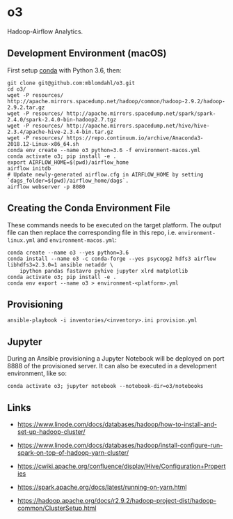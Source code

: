 
o3
==

Hadoop-Airflow Analytics.


Development Environment (macOS)
-------------------------------

First setup [conda](https://conda.io/projects/conda/en/latest/) with Python 3.6, then:

    git clone git@github.com:mblomdahl/o3.git
    cd o3/
    wget -P resources/ http://apache.mirrors.spacedump.net/hadoop/common/hadoop-2.9.2/hadoop-2.9.2.tar.gz
    wget -P resources/ http://apache.mirrors.spacedump.net/spark/spark-2.4.0/spark-2.4.0-bin-hadoop2.7.tgz
    wget -P resources/ http://apache.mirrors.spacedump.net/hive/hive-2.3.4/apache-hive-2.3.4-bin.tar.gz
    wget -P resources/ https://repo.continuum.io/archive/Anaconda3-2018.12-Linux-x86_64.sh
    conda env create --name o3 python=3.6 -f environment-macos.yml
    conda activate o3; pip install -e .
    export AIRFLOW_HOME=$(pwd)/airflow_home
    airflow initdb
    # Update newly-generated airflow.cfg in AIRFLOW_HOME by setting `dags_folder=$(pwd)/airflow_home/dags`.
    airflow webserver -p 8080
    
    
Creating the Conda Environment File
-----------------------------------

These commands needs to be executed on the target platform. The output file can then replace the
corresponding file in this repo, i.e. `environment-linux.yml` and `environment-macos.yml`:

    conda create --name o3 --yes python=3.6
    conda install --name o3 -c conda-forge --yes psycopg2 hdfs3 airflow libhdfs3=2.3.0=1 ansible netaddr \
        ipython pandas fastavro pyhive jupyter xlrd matplotlib
    conda activate o3; pip install -e .
    conda env export --name o3 > environment-<platform>.yml


Provisioning
------------

    ansible-playbook -i inventories/<inventory>.ini provision.yml
    
    
Jupyter
-------

During an Ansible provisioning a Jupyter Notebook will be deployed on port 8888 of the provisioned 
server. It can also be executed in a development environment, like so:

    conda activate o3; jupyter notebook --notebook-dir=o3/notebooks   


Links
-----

* https://www.linode.com/docs/databases/hadoop/how-to-install-and-set-up-hadoop-cluster/

* https://www.linode.com/docs/databases/hadoop/install-configure-run-spark-on-top-of-hadoop-yarn-cluster/

* https://cwiki.apache.org/confluence/display/Hive/Configuration+Properties

* https://spark.apache.org/docs/latest/running-on-yarn.html

* https://hadoop.apache.org/docs/r2.9.2/hadoop-project-dist/hadoop-common/ClusterSetup.html
